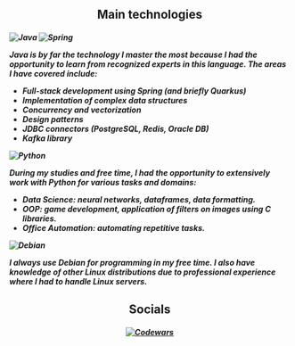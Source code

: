 <h2 align="center"> Main technologies </h2>

<h5>

  ![Java](https://img.shields.io/badge/Java-ED8B00?style=for-the-badge&logo=openjdk&logoColor=white)
  ![Spring](https://img.shields.io/badge/Spring-6DB33F?style=for-the-badge&logo=spring&logoColor=white)

  Java is by far the technology I master the most because I had the opportunity to learn from recognized experts in this language. The areas I have covered include:

  - Full-stack development using Spring (and briefly Quarkus)
  - Implementation of complex data structures
  - Concurrency and vectorization
  - Design patterns
  - JDBC connectors (PostgreSQL, Redis, Oracle DB)
  - Kafka library
  
  ![Python](https://img.shields.io/badge/Python-3776AB?style=for-the-badge&logo=python&logoColor=white)
  
  During my studies and free time, I had the opportunity to extensively work with Python for various tasks and domains:
  
  - Data Science: neural networks, dataframes, data formatting.
  - OOP: game development, application of filters on images using C libraries.
  - Office Automation: automating repetitive tasks.

  ![Debian](https://img.shields.io/badge/Debian-A81D33?style=for-the-badge&logo=debian&logoColor=white)
  
  I always use Debian for programming in my free time. I also have knowledge of other Linux distributions due to professional experience where I had to handle Linux servers.

</h5>

<h2 align="center"> Socials </h2>

<h5 align="center">

  [![Codewars](https://img.shields.io/badge/Codewars-B1361E?style=for-the-badge&logo=Codewars&logoColor=white)](https://www.codewars.com/users/Sekelenao)

</h5>

